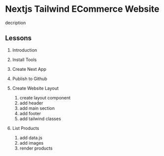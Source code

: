 # Nextjs Tailwind ECommerce Website

decription

## Lessons

1. Introduction
2. Install Tools
3. Create Next App
4. Publish to Github
5. Create Website Layout
   1. create layout component
   2. add header
   3. add main section
   4. add footer
   5. add tailwind classes

6. List Products
   1. add data.js
   2. add images
   3. render products
